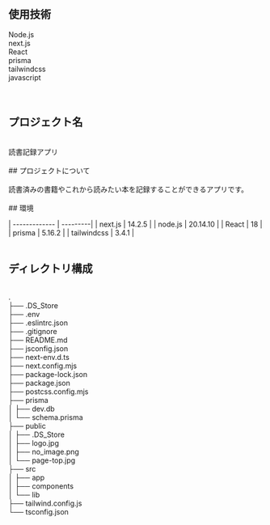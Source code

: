 ## 使用技術<br>
Node.js<br>
next.js<br>
React<br>
prisma<br>
tailwindcss<br>
javascript<br>
<br>
<br>
## プロジェクト名<br>
<br>
読書記録アプリ<br>
<br>
## プロジェクトについて<br>
<br>
読書済みの書籍やこれから読みたい本を記録することができるアプリです。<br>
<br>
## 環境<br>

| ------------- | ---------|
| next.js | 14.2.5 |
| node.js | 20.14.10 |
| React | 18 |
| prisma | 5.16.2 |
| tailwindcss | 3.4.1 |
<br>
<br>
## ディレクトリ構成<br>
<br>
.<br>
├── .DS_Store<br>
├── .env<br>
├── .eslintrc.json<br>
├── .gitignore<br>
├── README.md<br>
├── jsconfig.json<br>
├── next-env.d.ts<br>
├── next.config.mjs<br>
├── package-lock.json<br>
├── package.json<br>
├── postcss.config.mjs<br>
├── prisma<br>
│   ├── dev.db<br>
│   └── schema.prisma<br>
├── public<br>
│   ├── .DS_Store<br>
│   ├── logo.jpg<br>
│   ├── no_image.png<br>
│   └── page-top.jpg<br>
├── src<br>
│   ├── app<br>
│   ├── components<br>
│   └── lib<br>
├── tailwind.config.js<br>
└── tsconfig.json<br>
